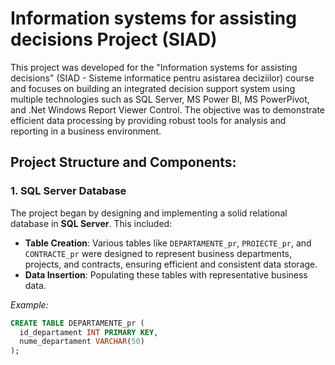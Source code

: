 # Information systems for assisting decisions Project (SIAD)

This project was developed for the "Information systems for assisting decisions" (SIAD - Sisteme informatice pentru asistarea deciziilor) course and focuses on building an integrated decision support system using multiple technologies such as SQL Server, MS Power BI, MS PowerPivot, and .Net Windows Report Viewer Control. The objective was to demonstrate efficient data processing by providing robust tools for analysis and reporting in a business environment.

## Project Structure and Components:

### 1. SQL Server Database
The project began by designing and implementing a solid relational database in **SQL Server**. This included:
- **Table Creation**: Various tables like `DEPARTAMENTE_pr`, `PROIECTE_pr`, and `CONTRACTE_pr` were designed to represent business departments, projects, and contracts, ensuring efficient and consistent data storage.
- **Data Insertion**: Populating these tables with representative business data.
  
*Example:*
```sql
CREATE TABLE DEPARTAMENTE_pr (
  id_departament INT PRIMARY KEY,
  nume_departament VARCHAR(50)
);

